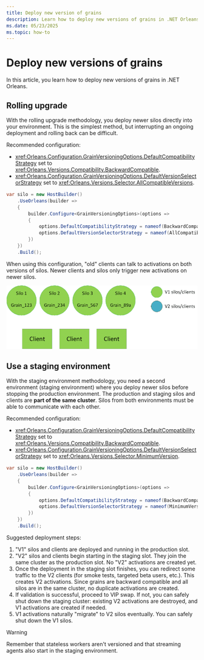 ```yaml
---
title: Deploy new version of grains
description: Learn how to deploy new versions of grains in .NET Orleans.
ms.date: 05/23/2025
ms.topic: how-to
---
```


# Deploy new versions of grains

In this article, you learn how to deploy new versions of grains in .NET Orleans.

## Rolling upgrade

With the rolling upgrade methodology, you deploy newer silos directly into your environment. This is the simplest method, but interrupting an ongoing deployment and rolling back can be difficult.

Recommended configuration:

- <xref:Orleans.Configuration.GrainVersioningOptions.DefaultCompatibilityStrategy> set to <xref:Orleans.Versions.Compatibility.BackwardCompatible>.
- <xref:Orleans.Configuration.GrainVersioningOptions.DefaultVersionSelectorStrategy> set to <xref:Orleans.Versions.Selector.AllCompatibleVersions>.

```csharp
var silo = new HostBuilder()
    .UseOrleans(builder =>
    {
        builder.Configure<GrainVersioningOptions>(options =>
        {
            options.DefaultCompatibilityStrategy = nameof(BackwardCompatible);
            options.DefaultVersionSelectorStrategy = nameof(AllCompatibleVersions);
        })
    })
    .Build();
```

When using this configuration, "old" clients can talk to activations on both versions of silos. Newer clients and silos only trigger new activations on newer silos.

![Rolling gif](rolling.gif)

## Use a staging environment

With the staging environment methodology, you need a second environment (staging environment) where you deploy newer silos before stopping the production environment. The production and staging silos and clients are **part of the same cluster**. Silos from both environments must be able to communicate with each other.

Recommended configuration:

- <xref:Orleans.Configuration.GrainVersioningOptions.DefaultCompatibilityStrategy> set to <xref:Orleans.Versions.Compatibility.BackwardCompatible>.
- <xref:Orleans.Configuration.GrainVersioningOptions.DefaultVersionSelectorStrategy> set to <xref:Orleans.Versions.Selector.MinimumVersion>.

```csharp
var silo = new HostBuilder()
    .UseOrleans(builder =>
    {
        builder.Configure<GrainVersioningOptions>(options =>
        {
            options.DefaultCompatibilityStrategy = nameof(BackwardCompatible);
            options.DefaultVersionSelectorStrategy = nameof(MinimumVersion);
        })
    })
    .Build();
```

Suggested deployment steps:

1. "V1" silos and clients are deployed and running in the production slot.
1. "V2" silos and clients begin starting in the staging slot. They join the same cluster as the production slot. No "V2" activations are created yet.
1. Once the deployment in the staging slot finishes, you can redirect some traffic to the V2 clients (for smoke tests, targeted beta users, etc.). This creates V2 activations. Since grains are backward compatible and all silos are in the same cluster, no duplicate activations are created.
1. If validation is successful, proceed to VIP swap. If not, you can safely shut down the staging cluster: existing V2 activations are destroyed, and V1 activations are created if needed.
1. V1 activations naturally "migrate" to V2 silos eventually. You can safely shut down the V1 silos.

> [!WARNING]
> Remember that stateless workers aren't versioned and that streaming agents also start in the staging environment.
